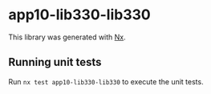 # app10-lib330-lib330

This library was generated with [Nx](https://nx.dev).

## Running unit tests

Run `nx test app10-lib330-lib330` to execute the unit tests.
